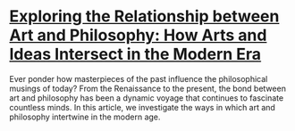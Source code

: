 
# [Exploring the Relationship between Art and Philosophy: How Arts and Ideas Intersect in the Modern Era](https://www.mindhaste.com/t/philosophy/exploring-the-relationship-between-art-and-philosophy-how-arts-and-ideas-intersect-in-the-modern-era-397)

Ever ponder how masterpieces of the past influence the philosophical musings of today? From the Renaissance to the present, the bond between art and philosophy has been a dynamic voyage that continues to fascinate countless minds. In this article, we investigate the ways in which art and philosophy intertwine in the modern age.
    